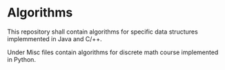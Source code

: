 # Algorithms

This repository shall contain algorithms for specific data structures implemmented in Java and C/++. 

Under Misc files contain algorithms for discrete math course implemented in Python. 
